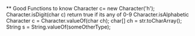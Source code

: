 ** Good Functions to know
Character c= new Character('h');
Character.isDigit(char c) return true if its any of 0-9
Character.isAlphabetic
Character c = Character.valueOf(char ch);
char[] ch = str.toCharArray();
String s = String.valueOf(someOtherType);